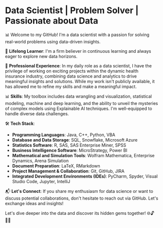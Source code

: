 # Data Scientist | Problem Solver | Passionate about Data

📊 Welcome to my GitHub! I'm a data scientist with a passion for solving real-world problems using data-driven insights.

🌱 **Lifelong Learner**: I'm a firm believer in continuous learning and always eager to explore new data horizons. 

💼 **Professional Experience**: In my daily role as a data scientist, I have the privilege of working on exciting projects within the dynamic health insurance industry, combining data science and analytics to drive meaningful insights and solutions. While my work isn't publicly available, it has allowed me to refine my skills and make a meaningful impact.

📊 **Skills**: My toolbox includes data wrangling and visualization, statistical modeling, machine and deep learning, and the ability to unveil the mysteries of complex models using Explainable AI techniques. I'm well-equipped to handle diverse data challenges.

🛠️ **Tech Stack**:
- **Programming Languages**: Java, C++, Python, VBA
- **Database and Data Storage**: SQL, Snowflake, Microsoft Azure
- **Statistics Software**: R, SAS, SAS Enterprise Miner, SPSS
- **Business Intelligence Software**: MicroStrategy, Power BI
- **Mathematical and Simulation Tools**: Wolfram Mathematica, Enterprise Dynamics, Arena Simulation
- **Document Preparation**: LaTeX, RMarkdown
- **Project Management & Collaboration**: Git, GitHub, JIRA
- **Integrated Development Environments (IDEs)**: PyCharm, Spyder, Visual Studio Code, Jupyter, IntelliJ

📬 **Let's Connect**: If you share my enthusiasm for data science or want to discuss potential collaborations, don't hesitate to reach out via GitHub. Let's exchange ideas and insights!

Let's dive deeper into the data and discover its hidden gems together! 🌐🔓🕵️‍♂️
